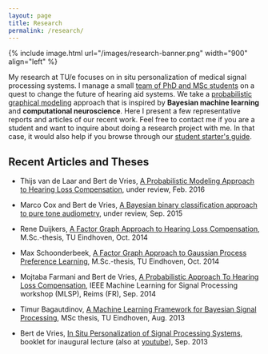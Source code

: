 ```yaml
---
layout: page
title: Research
permalink: /research/
---
```


{% include image.html url="/images/research-banner.png" width="900" align="left" %}

My research at TU/e focuses on in situ personalization of medical signal processing systems. I manage a small [team of PhD and MSc students](http://spsbrats.org) on a quest to change the future of hearing aid systems. We take a [probabilistic graphical modeling](https://en.wikipedia.org/wiki/Graphical_model) approach that is inspired by **Bayesian machine learning** and **computational neuroscience**. Here I present a few representative reports and articles of our recent work. Feel free to contact me if you are a student and want to inquire about doing a research project with me. In that case, it would also help if you browse through our [student starter's guide](./starters-guide).

## Recent Articles and Theses

- Thijs van de Laar and Bert de Vries, [A Probabilistic Modeling Approach to Hearing Loss Compensation](http://arxiv.org/abs/1602.01345), under review, Feb. 2016

- Marco Cox and Bert de Vries, [A Bayesian binary classification approach to pure tone audiometry](http://arxiv.org/abs/1511.08670), under review, Sep. 2015

- Rene Duijkers, [A Factor Graph Approach to Hearing Loss Compensation](https://www.dropbox.com/s/znir6dfzfgnmn3g/Duijkers%20-%202014%20MSc%20Thesis%20-%20A%20Factor%20Graph%20Approach%20to%20Hearing%20Loss%20Compensation.pdf?dl=0), M.Sc.-thesis, TU Eindhoven, Oct. 2014

- Max Schoonderbeek, [A Factor Graph Approach to Gaussian Process Preference Learning](https://www.dropbox.com/s/dmj4omyr7vvyyae/Schoonderbeek%20-%20Oct2014%20-%20Msc%20Thesis%20-%20A%20Factor%20Graph%20Approach%20to%20GP%20Preference%20Learning.pdf?dl=0), M.Sc.-thesis, TU Eindhoven, Oct. 2014

- Mojtaba Farmani and Bert de Vries, [A Probabilistic Approach To Hearing Loss Compensation](https://www.dropbox.com/s/jwtcszccsihbt3d/FarmaniDevries%20-%20MLSP%202014%20-%20Probabilistic-approach-to-hearing.pdf?dl=0), IEEE Machine Learning for Signal Processing workshop (MLSP), Reims (FR), Sep. 2014

- Timur Bagautdinov, [A Machine Learning Framework for Bayesian Signal Processing](https://www.dropbox.com/s/d4j5v5y9nt55v8n/bagautdinov-thesis.final.pdf?dl=0), MSc thesis, TU Eindhoven, Aug. 2013

- Bert de Vries, [In Situ Personalization of Signal Processing Systems](https://pure.tue.nl/ws/files/3682681/vries2013.pdf), booklet for inaugural lecture (also at [youtube](http://goo.gl/EoU0SE)), Sep. 2013

